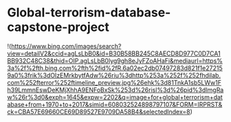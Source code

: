 # Global-terrorism-database-capstone-project
!(https://www.bing.com/images/search?view=detailV2&ccid=agLsLbB0&id=B30B58BB245C8AECD8D977C0D7CA1BB932C48C38&thid=OIP.agLsLbB0lyg9gh8eJyFZoAHaFi&mediaurl=https%3a%2f%2fth.bing.com%2fth%2fid%2fR.6a02ec2db07497283d821f1e272159a0%3frik%3dOIzEMrkbytfAdw%26riu%3dhttp%253a%252f%252fhdilab.com%252fterror%252ftimeline_preview.jpg%26ehk%3d81TnkA1sb5LWw1Fh39LmmnEswDeKMjXhhA9ENFoBxSk%253d%26risl%3d%26pid%3dImgRaw%26r%3d0&exph=1645&expw=2202&q=image+for+global+terrorism+database+from+1970+to+2017&simid=608032524898797107&FORM=IRPRST&ck=CBA57E69660CE69D89527E9709DA58B4&selectedIndex=8)
